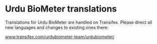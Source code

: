 # Urdu BioMeter translations

Translations for Urdu BioMeter are handled on Transifex. 
Please direct all new languages and changes to existing ones there:

www.transifex.com/urdubiometer-team/urdubiometer/

